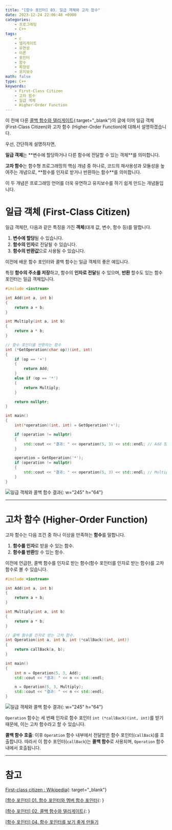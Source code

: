 ```yaml
---
title: "[함수 포인터] 03. 일급 객체와 고차 함수"
date: 2023-12-24 22:06:48 +0900
categories:
    - 프로그래밍
    - C++
tags:
    - c
    - 델리게이트
    - 유연성
    - 이론
    - 포인터
    - 함수
    - 확장성
    - 유지보수
math: false
type: C++
keywords:
    - First-Class Citizen
    - 고차 함수
    - 일급 객체
    - Higher-Order Function
---
```


이 전에 다룬 [콜백 함수와 델리게이트](/posts/%ED%95%A8%EC%88%98-%ED%8F%AC%EC%9D%B8%ED%84%B0-02.-%EC%BD%9C%EB%B0%B1-%ED%95%A8%EC%88%98%EC%99%80-%EB%8D%B8%EB%A6%AC%EA%B2%8C%EC%9D%B4%ED%8A%B8/){:target="_blank"}의 글에 이어 일급 객체 (First-Class Citizen)와 고차 함수 (Higher-Order Function)에 대해서 설명하겠습니다.

우선, 간단하게 설명하자면,

**일급 객체**는 **변수에 할당하거나 다른 함수에 전달할 수 있는 <span class="font_highlight">객체</span>**를 의미합니다.

**고차 함수**는 함수형 프로그래밍의 핵심 개념 중 하나로, 코드의 재사용성과 모듈성을 높여주는 개념으로, **함수를 인자로 받거나 반환하는 <span class="font_highlight">함수</span>**를 의미합니다.

이 두 개념은 프로그래밍 언어를 더욱 유연하고 유지보수를 하기 쉽게 만드는 개념들입니다.

# 일급 객체 (First-Class Citizen)

일급 객체란, 다음과 같은 특징을 가진 **객체**(대개 값, 변수, 함수 등)를 말합니다.

1. <span class="important">**변수에 할당**</span>될 수 있습니다.
2. <span class="important">**함수의 인자**</span>로 전달될 수 있습니다.
3. <span class="important">**함수의 반환값**</span>으로 사용될 수 있습니다.

이전에 배운 함수 포인터와 콜백 함수는 일급 객체의 좋은 예입니다.

특정 **함수의 주소를 저장**하고, 함수의 **인자로 전달**될 수 있으며, **반환** 할수도 있는 함수 포인터는 일급 객체입니다.

```cpp
#include <iostream>

int Add(int a, int b)
{
    return a + b;
}

int Multiply(int a, int b)
{
    return a * b;
}

// 함수 포인터를 반환하는 함수
int (*GetOperation(char op))(int, int)
{
    if (op == '+') 
    {
        return Add;
    }
    else if (op == '*') 
    {
        return Multiply;
    }

    return nullptr;
}

int main()
{
    int(*operation)(int, int) = GetOperation('+');

    if (operation != nullptr) 
    {
        std::cout << "결과: " << operation(5, 3) << std::endl; // Add 함수 호출
    }

    operation = GetOperation('*');
    if (operation != nullptr) 
    {
        std::cout << "결과: " << operation(5, 3) << std::endl; // Multiply 함수 호출
    }
}
```

![일급 객체와 콜백 함수 결과](https://drive.google.com/uc?export=view&id=1DhNEMftJ05h1cOV9mmGB9KLEIopM_jK_&usp=drive_fs){: w="245" h="64"}

---

# 고차 함수 (Higher-Order Function)

고차 함수는 다음 조건 중 하나 이상을 만족하는 **함수**를 말합니다.

1. **함수를 인자**로 받을 수 있는 함수.
2. **함수를 반환**할 수 있는 함수.

이전에 언급한, 콜백 함수를 인자로 받는 함수(함수 포인터를 인자로 받는 함수)를 고차 함수로 볼 수 있습니다.

```cpp
#include <iostream>

int Add(int a, int b)
{
    return a + b;
}

int Multiply(int a, int b)
{
    return a * b;
}

// 콜백 함수를 인자로 받는 고차 함수.
int Operation(int a, int b, int (*callBack)(int, int))
{
	return callBack(a, b);
}

int main()
{
    int n = Operation(5, 3, Add);
    std::cout << "결과: " << n << std::endl;

    n = Operation(5, 3, Multiply);
    std::cout << "결과: " << n << std::endl;
}
```

![일급 객체와 콜백 함수 결과](https://drive.google.com/uc?export=view&id=1DhNEMftJ05h1cOV9mmGB9KLEIopM_jK_&usp=drive_fs){: w="245" h="64"}

`Operation` 함수는 세 번째 인자로 함수 포인터 `int (*callBack)(int, int)`를 받기 때문에, 이는 고차 함수라고 할 수 있습니다.

**콜백 함수 호출**: 이후 `Operation` 함수 내부에서 전달받은 함수 포인터(`callBack`)를 호출합니다. 따라서 이 함수 포인터(`callBack`)는 **콜백 함수**로 사용되며, `Operation` 함수 내에서 호출됩니다.


---

# 참고

[First-class citizen : Wikipedia](https://en.wikipedia.org/wiki/First-class_citizen){: target="_blank"}

[[함수 포인터] 01. 함수 포인터와 멤버 함수 포인터](/posts/%ED%95%A8%EC%88%98-%ED%8F%AC%EC%9D%B8%ED%84%B0-01.-%ED%95%A8%EC%88%98-%ED%8F%AC%EC%9D%B8%ED%84%B0%EC%99%80-%EB%A9%A4%EB%B2%84-%ED%95%A8%EC%88%98-%ED%8F%AC%EC%9D%B8%ED%84%B0/){: }

[[함수 포인터] 02. 콜백 함수와 델리게이트](/posts/%ED%95%A8%EC%88%98-%ED%8F%AC%EC%9D%B8%ED%84%B0-02.-%EC%BD%9C%EB%B0%B1-%ED%95%A8%EC%88%98%EC%99%80-%EB%8D%B8%EB%A6%AC%EA%B2%8C%EC%9D%B4%ED%8A%B8/){: }

[[함수 포인터] 04. 함수 포인터를 보기 좋게 만들기](/posts/%ED%95%A8%EC%88%98-%ED%8F%AC%EC%9D%B8%ED%84%B0-04.-%ED%95%A8%EC%88%98-%ED%8F%AC%EC%9D%B8%ED%84%B0%EB%A5%BC-%EB%B3%B4%EA%B8%B0-%EC%A2%8B%EA%B2%8C-%EB%A7%8C%EB%93%A4%EA%B8%B0/)